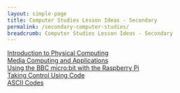 ```yaml
---
layout: simple-page
title: Computer Studies Lesson Ideas - Secondary
permalink: /secondary-computer-studies/
breadcrumb: Computer Studies Lesson Ideas - Secondary
---
```


[Introduction to Physical Computing](/dunman-high-introduction-to-physical-computing/)<br>
[Media Computing and Applications](/greenview-secondary-media-computing-and-applications/)<br>
[Using the BBC micro:bit with the Raspberry Pi](/nus-high-using-the-bbc-microbit-with-the-raspberry-pi/)<br>
[Taking Control Using Code](/raffles-institution-taking-control-using-code/)<br>
[ASCII Codes](/st-josephs-institution-ascii-codes/)<br>
